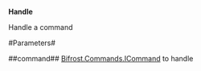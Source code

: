 **Handle**

Handle a command

#Parameters#


##command##
[Bifrost.Commands.ICommand](Bifrost.Commands.ICommand) to handle
